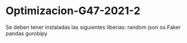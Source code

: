 # Optimizacion-G47-2021-2

Se deben tener instaladas las siguientes liberias:
random
json
os
Faker
pandas
gurobipy